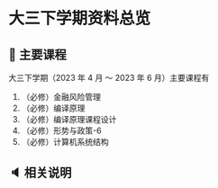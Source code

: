 # 大三下学期资料总览

## :book: 主要课程

大三下学期（2023 年 4 月 ～ 2023 年 6 月）主要课程有

1. （必修）金融风险管理
1. （必修）编译原理
1. （必修）编译原理课程设计
1. （必修）形势与政策-6
1. （必修）计算机系统结构



## :speaker: 相关说明

